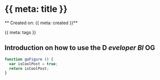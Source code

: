 # {{ meta: title }}

** Created on: {{ meta: created }}**

{{ meta: tags }}

##  Introduction on how to use the D *eveloper Bl* OG

```js
function goFigure () {
  var isCoolPost = true;
  return isCoolPost;
}
```



